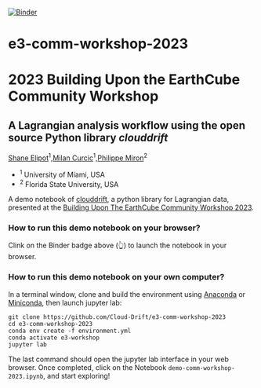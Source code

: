 [![Binder](https://mybinder.org/badge_logo.svg)](https://mybinder.org/v2/gh/Cloud-Drift/e3-comm-workshop-2023/HEAD)
# e3-comm-workshop-2023

# 2023 Building Upon the EarthCube Community Workshop 

## A Lagrangian analysis workflow using the open source Python library *clouddrift*

[Shane Elipot](https://github.com/selipot)<sup>1</sup>,[Milan Curcic](https://github.com/milancurcic)<sup>1</sup>,[Philippe Miron](https://github.com/philippemiron)<sup>2</sup>

- <sup>1</sup> University of Miami, USA
- <sup>2</sup> Florida State University, USA

A demo notebook of [clouddrift](https://github.com/Cloud-Drift/clouddrift), a python library for Lagrangian data, presented at the [Building Upon The EarthCube Community Workshop 2023](https://isi-usc-edu.github.io/building-upon-the-earthcube-community/).


### How to run this demo notebook on your browser?

Clink on the Binder badge above (:point_up_2:) to launch the notebook in your browser.

### How to run this demo notebook on your own computer?

In a terminal window, clone and build the environment using [Anaconda](https://docs.conda.io/en/latest/) or [Miniconda](https://docs.conda.io/en/latest/miniconda.html), then launch jupyter lab:

```
git clone https://github.com/Cloud-Drift/e3-comm-workshop-2023
cd e3-comm-workshop-2023
conda env create -f environment.yml
conda activate e3-workshop
jupyter lab
```

The last command should open the jupyter lab interface in your web browser. Once completed, click on the Notebook `demo-comm-workshop-2023.ipynb`, and start exploring!
